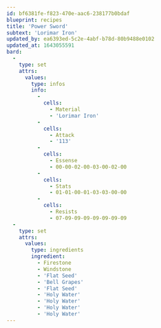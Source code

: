 ```yaml
---
id: bf6381fe-f823-470e-aac6-238177b0bdaf
blueprint: recipes
title: 'Power Sword'
subtext: 'Lorimar Iron'
updated_by: ea6393ed-5c2e-4abf-b78d-80b9488e0102
updated_at: 1643055591
bard:
  -
    type: set
    attrs:
      values:
        type: infos
        info:
          -
            cells:
              - Material
              - 'Lorimar Iron'
          -
            cells:
              - Attack
              - '113'
          -
            cells:
              - Essense
              - 00-00-02-00-03-00-02-00
          -
            cells:
              - Stats
              - 01-01-00-01-03-03-00-00
          -
            cells:
              - Resists
              - 07-09-09-09-09-09-09-09
  -
    type: set
    attrs:
      values:
        type: ingredients
        ingredient:
          - Firestone
          - Windstone
          - 'Flat Seed'
          - 'Bell Grapes'
          - 'Flat Seed'
          - 'Holy Water'
          - 'Holy Water'
          - 'Holy Water'
          - 'Holy Water'
---
```


